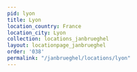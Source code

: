 ```yaml
---
pid: lyon
title: Lyon
location_country: France
location_city: Lyon
collection: locations_janbrueghel
layout: locationpage_janbrueghel
order: '038'
permalink: "/janbrueghel/locations/lyon"
---
```

